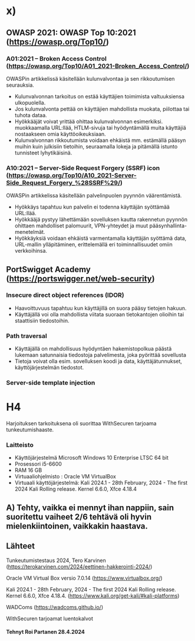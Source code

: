 # x)

 
 
 
 
##    OWASP 2021: OWASP Top 10:2021 (https://owasp.org/Top10/)

### A01:2021 – Broken Access Control (https://owasp.org/Top10/A01_2021-Broken_Access_Control/)

OWASPin artikkelissä käsitellään kulunvalvontaa ja sen rikkoutumisen seurauksia.

* Kulunvalvonnan tarkoitus on estää käyttäjien toimimista valtuuksiensa ulkopuolella.
* Jos kulunvalvonta pettää on käyttäjien mahdollista muokata, piilottaa tai tuhota dataa.
* Hyökkääjät voivat yrittää ohittaa kulunvalvonnan esimerkiksi. muokkaamalla URL:llää, HTLM-sivuja tai hyödyntämällä muita käyttäjiä nostaakseen omia käyttöoikeuksiaan.
* Kulunvalvonnan rikkoutumista voidaan ehkäistä mm. estämällä pääsyn muihin kuin julkisiin tietoihin, seuraamalla lokeja ja pitämällä istunto tunnisteet lyhytikäisinä.

### A10:2021 – Server-Side Request Forgery (SSRF) icon (https://owasp.org/Top10/A10_2021-Server-Side_Request_Forgery_%28SSRF%29/)

OWASPin artikkelissa käsitellään palvelinpuolen pyynnön väärentämistä.

* Hyökkäys tapahtuu kun palvelin ei todenna käyttäjän syöttämää URL:llää.
* Hyökkääjä pystyy lähettämään sovelluksen kautta rakennetun pyynnön ohittaen mahdolliset palomuurit, VPN-yhteydet ja muut pääsynhallinta-menetelmät.
* Hyökkäyksiä voidaan ehkäistä varmentamalla käyttäjän syöttämä data, URL-mallin ylläpitäminen, erittelemällä eri toiminnallisuudet omiin verkkoihinsa.

 ## PortSwigget Academy (https://portswigger.net/web-security)

 ### Insecure direct object references (IDOR)

* Haavoittuvuus tapahtuu kun käyttäjillä on suora pääsy tietojen hakuun.
* Käyttäjällä voi olla mahdollista viitata suoraan tietokantojen olioihin tai staattisiin tiedostoihin.

### Path traversal

 * Käyttäjällä on mahdollisuus hyödyntäen hakemistopolkua päästä lukemaan satunnaisia tiedostoja palvelimesta, joka pyörittää sovellusta
 * Tietoja voivat olla esim. sovelluksen koodi ja data, käyttäjätunnukset, käyttöjärjestelmän tiedostot.

### Server-side template injection
  
   
   
 # H4
 
 Harjoituksen tarkoituksena oli suorittaa WithSecuren tarjoama tunkeutumishaaste.

 

 
 
### Laitteisto
 
* Käyttöjärjestelmä	Microsoft Windows 10 Enterprise LTSC 64 bit
* Prosessori i5-6600
* RAM 16 GB
* Virtuaaliohjelmisto : Oracle VM VirtualBox
* Virtuaali käyttöjärjestelmä: Kali 2024.1 - 28th February, 2024 - The first 2024 Kali Rolling release. Kernel 6.6.0, Xfce 4.18.4


## A) Tehty, vaikka ei mennyt ihan nappiin, sain suoritettu vaiheet 2/6 tehtävä oli hyvin mielenkiintoinen, vaikkakin haastava.


## Lähteet



Tunkeutumistestaus 2024, Tero Karvinen (https://terokarvinen.com/2024/eettinen-hakkerointi-2024/)

Oracle VM Virtual Box versio 7.0.14  (https://www.virtualbox.org/)

Kali 2024.1 - 28th February, 2024 - The first 2024 Kali Rolling release. Kernel 6.6.0, Xfce 4.18.4. (https://www.kali.org/get-kali/#kali-platforms)

 WADComs  (https://wadcoms.github.io/)

 WithSecuren tarjoamat luentokalvot




#### Tehnyt Roi Partanen 28.4.2024
